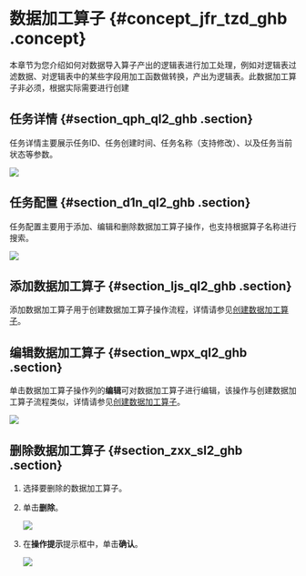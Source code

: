 # 数据加工算子 {#concept_jfr_tzd_ghb .concept}

本章节为您介绍如何对数据导入算子产出的逻辑表进行加工处理，例如对逻辑表过滤数据、对逻辑表中的某些字段用加工函数做转换，产出为逻辑表。此数据加工算子非必须，根据实际需要进行创建

## 任务详情 {#section_qph_ql2_ghb .section}

任务详情主要展示任务ID、任务创建时间、任务名称（支持修改）、以及任务当前状态等参数。

![](http://static-aliyun-doc.oss-cn-hangzhou.aliyuncs.com/assets/img/150715/155434559942045_zh-CN.png)

## 任务配置 {#section_d1n_ql2_ghb .section}

任务配置主要用于添加、编辑和删除数据加工算子操作，也支持根据算子名称进行搜索。

![](http://static-aliyun-doc.oss-cn-hangzhou.aliyuncs.com/assets/img/150715/155434560042046_zh-CN.png)

## 添加数据加工算子 {#section_ljs_ql2_ghb .section}

添加数据加工算子用于创建数据加工算子操作流程，详情请参见[创建数据加工算子](cn.zh-CN/用户指南/ElasticFlow/快速开始/创建数据加工算子.md)。

## 编辑数据加工算子 {#section_wpx_ql2_ghb .section}

单击数据加工算子操作列的**编辑**可对数据加工算子进行编辑，该操作与创建数据加工算子流程类似，详情请参见[创建数据加工算子](cn.zh-CN/用户指南/ElasticFlow/快速开始/创建数据加工算子.md)。

![](http://static-aliyun-doc.oss-cn-hangzhou.aliyuncs.com/assets/img/150715/155434560042048_zh-CN.png)

## 删除数据加工算子 {#section_zxx_sl2_ghb .section}

1.  选择要删除的数据加工算子。
2.  单击**删除**。

    ![](http://static-aliyun-doc.oss-cn-hangzhou.aliyuncs.com/assets/img/150715/155434560042048_zh-CN.png)

3.  在**操作提示**提示框中，单击**确认**。

    ![](http://static-aliyun-doc.oss-cn-hangzhou.aliyuncs.com/assets/img/150715/155434560042049_zh-CN.png)


